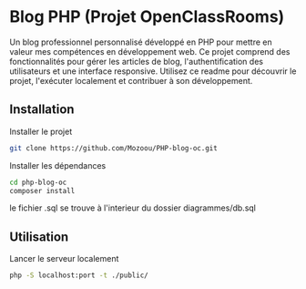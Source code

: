 # Blog PHP (Projet OpenClassRooms)

Un blog professionnel personnalisé développé en PHP pour mettre en valeur mes compétences en développement web. Ce projet comprend des fonctionnalités pour gérer les articles de blog, l'authentification des utilisateurs et une interface responsive. Utilisez ce readme pour découvrir le projet, l'exécuter localement et contribuer à son développement.



## Installation

Installer le projet

```bash
git clone https://github.com/Mozoou/PHP-blog-oc.git
```

Installer les dépendances

```bash
cd php-blog-oc
composer install
```

le fichier .sql se trouve à l'interieur du dossier diagrammes/db.sql


## Utilisation

Lancer le serveur localement

```bash
php -S localhost:port -t ./public/
```
